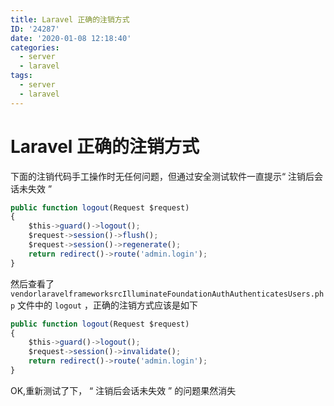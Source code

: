 ```yaml
---
title: Laravel 正确的注销方式
ID: '24287'
date: '2020-01-08 12:18:40'
categories:
  - server
  - laravel
tags:
  - server
  - laravel
---
```


# Laravel 正确的注销方式

下面的注销代码手工操作时无任何问题，但通过安全测试软件一直提示“ 注销后会话未失效 ”

``` js 
public function logout(Request $request)
{
    $this->guard()->logout();
    $request->session()->flush();
    $request->session()->regenerate();
    return redirect()->route('admin.login');
}
```

然后查看了 `vendorlaravelframeworksrcIlluminateFoundationAuthAuthenticatesUsers.php` 文件中的 `logout` ，正确的注销方式应该是如下

``` js 
public function logout(Request $request)
{
    $this->guard()->logout();
    $request->session()->invalidate();
    return redirect()->route('admin.login');
}
```

OK,重新测试了下， “ 注销后会话未失效 ” 的问题果然消失
 
 
 
 
 
 
 
 
 
 
 
 
 
 
 
 
 
 
 
 
 
 
